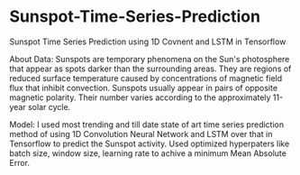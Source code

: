 # Sunspot-Time-Series-Prediction
Sunspot Time Series Prediction using 1D Covnent and LSTM in Tensorflow

About Data: 
Sunspots are temporary phenomena on the Sun's photosphere that appear as spots darker than the surrounding areas. 
They are regions of reduced surface temperature caused by concentrations of magnetic field flux that inhibit convection. 
Sunspots usually appear in pairs of opposite magnetic polarity. Their number varies according to the approximately 11-year solar cycle.

Model:
I used most trending and till date state of art time series prediction method of using 1D Convolution Neural Network
and LSTM over that in Tensorflow to predict the Sunspot activity. Used optimized hyperpaters like batch size, window size,
learning rate to achive a minimum Mean Absolute Error.
